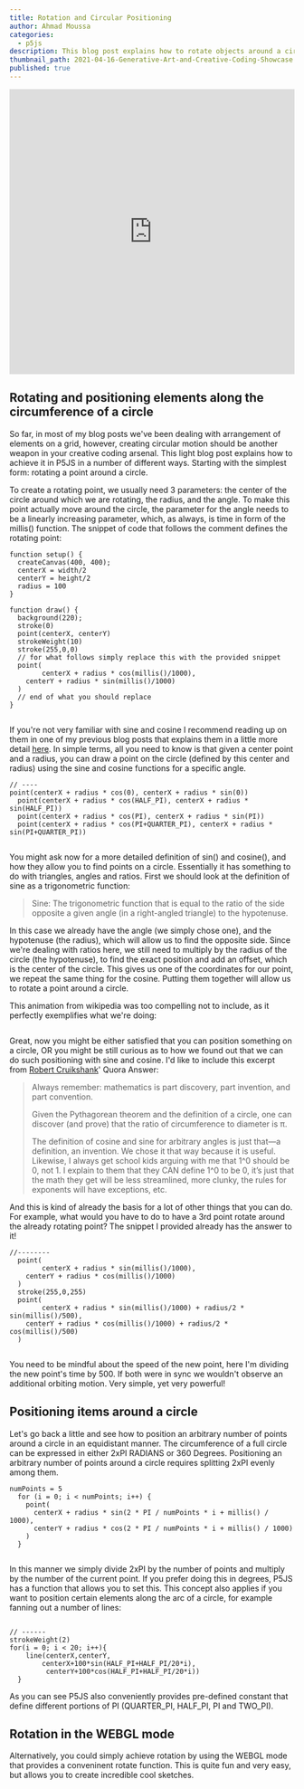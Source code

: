 ```yaml
---
title: Rotation and Circular Positioning
author: Ahmad Moussa
categories:
  - p5js
description: This blog post explains how to rotate objects around a circle. It also discusses how to position items equidistantly around a circle.
thumbnail_path: 2021-04-16-Generative-Art-and-Creative-Coding-Showcase.png
published: true
---
```


<div style="width:100%;height:0;padding-bottom:100%;position:relative;"><iframe src="https://giphy.com/embed/xUOwGnC7Jqlgj7FvSE" width="100%" height="100%" style="position:absolute; pointer-events:none;" frameBorder="0" class="giphy-embed" allowFullScreen></iframe></div>

<h2>Rotating and positioning elements along the circumference of a circle</h2>
<p>So far, in most of my blog posts we've been dealing with arrangement of elements on a grid, however, creating circular motion should be another weapon in your creative coding arsenal. This light blog post explains how to achieve it in P5JS in a number of different ways. Starting with the simplest form: rotating a point around a circle.</p>

<p>To create a rotating point, we usually need 3 parameters: the center of the circle around which we are rotating, the radius, and the angle. To make this point actually move around the circle, the parameter for the angle needs to be a linearly increasing parameter, which, as always, is time in form of the millis() function. The snippet of code that follows the comment defines the rotating point:</p>

<pre><code>function setup() {
  createCanvas(400, 400);
  centerX = width/2
  centerY = height/2
  radius = 100
}

function draw() {
  background(220);
  stroke(0)
  point(centerX, centerY)
  strokeWeight(10)
  stroke(255,0,0)
  // for what follows simply replace this with the provided snippet
  point(
        centerX + radius * cos(millis()/1000),
    centerY + radius * sin(millis()/1000)
  )   
  // end of what you should replace
}
</code></pre>

<span class="image fit"><img src="https://gorillasun.de/assets/images/2021-04-22-Rotation-along-the-circumference-of-a-circle/Simple.gif" alt="" /></span>
<p></p>

<p>If you're not very familiar with sine and cosine I recommend reading up on them in one of my previous blog posts that explains them in a little more detail <a href='https://gorillasun.de/blog/Continuous-oscillating-motion-in-P5JS-with-Sine-functions'>here</a>. In simple terms, all you need to know is that given a center point and a radius, you can draw a point on the circle (defined by this center and radius) using the sine and cosine functions for a specific angle.</p>
<pre><code>// ----
point(centerX + radius * cos(0), centerX + radius * sin(0))
  point(centerX + radius * cos(HALF_PI), centerX + radius * sin(HALF_PI))
  point(centerX + radius * cos(PI), centerX + radius * sin(PI))
  point(centerX + radius * cos(PI+QUARTER_PI), centerX + radius * sin(PI+QUARTER_PI))
</code></pre>

<span class="image fit"><img src="https://gorillasun.de/assets/images/2021-04-22-Rotation-along-the-circumference-of-a-circle/sin_n_cos.png" alt="" /></span>

<p>You might ask now for a more detailed definition of sin() and cosine(), and how they allow you to find points on a circle. Essentially it has something to do with triangles, angles and ratios. First we should look at the definition of sine as a trigonometric function:</p>

<blockquote>Sine: The trigonometric function that is equal to the ratio of the side opposite a given angle (in a right-angled triangle) to the hypotenuse.</blockquote>

<p>In this case we already have the angle (we simply chose one), and the hypotenuse (the radius), which will allow us to find the opposite side. Since we're dealing with ratios here, we still need to multiply by the radius of the circle (the hypotenuse), to find the exact position and add an offset, which is the center of the circle. This gives us one of the coordinates for our point, we repeat the same thing for the cosine. Putting them together will allow us to rotate a point around a circle.<p> 
  
<p>This animation from wikipedia was too compelling not to include, as it perfectly exemplifies what we're doing:</p>

<span class="image fit"><img src="https://gorillasun.de/assets/images/2021-04-22-Rotation-along-the-circumference-of-a-circle/Circle_cos_sin.gif" alt="" /></span>

  
<p>Great, now you might be either satisfied that you can position something on a circle, OR you might be still curious as to how we found out that we can do such positioning with sine and cosine. I'd like to include this excerpt from <a href='https://www.quora.com/profile/Robert-Cruikshank-2'>Robert Cruikshank</a>' Quora Answer:</p>

<blockquote>
Always remember: mathematics is part discovery, part invention, and part convention.

Given the Pythagorean theorem and the definition of a circle, one can discover (and prove) that the ratio of circumference to diameter is π.

The definition of cosine and sine for arbitrary angles is just that—a definition, an invention. We chose it that way because it is useful. Likewise, I always get school kids arguing with me that 1^0 should be 0, not 1. I explain to them that they CAN define 1^0 to be 0, it’s just that the math they get will be less streamlined, more clunky, the rules for exponents will have exceptions, etc.
</blockquote>


<p>And this is kind of already the basis for a lot of other things that you can do. For example, what would you have to do to have a 3rd point rotate around the already rotating point? The snippet I provided already has the answer to it!</p>

<pre><code>//--------
  point(
        centerX + radius * sin(millis()/1000),
    centerY + radius * cos(millis()/1000)
  )
  stroke(255,0,255)
  point(
        centerX + radius * sin(millis()/1000) + radius/2 * sin(millis()/500),
    centerY + radius * cos(millis()/1000) + radius/2 * cos(millis()/500)
  )

</code></pre>

<p>You need to be mindful about the speed of the new point, here I'm dividing the new point's time by 500. If both were in sync we wouldn't observe an additional orbiting motion. Very simple, yet very powerful!<p>

<h2>Positioning items around a circle</h2>

<p>Let's go back a little and see how to position an arbitrary number of points around a circle in an equidistant manner. The circumference of a full circle can be expressed in either 2xPI RADIANS or 360 Degrees. Positioning an arbitrary number of points around a circle requires splitting 2xPI evenly among them.</p>

<pre><code>numPoints = 5
  for (i = 0; i < numPoints; i++) {
    point(
      centerX + radius * sin(2 * PI / numPoints * i + millis() / 1000),
      centerY + radius * cos(2 * PI / numPoints * i + millis() / 1000)
    )
  }

</code></pre>

<p>In this manner we simply divide 2xPI by the number of points and multiply by the number of the current point. If you prefer doing this in degrees, P5JS has a function that allows you to set this. This concept also applies if you want to position certain elements along the arc of a circle, for example fanning out a number of lines:</p>

<span class="image fit"><img src="https://gorillasun.de/assets/images/2021-04-22-Rotation-along-the-circumference-of-a-circle/fan.png" alt="" /></span>

<pre><code>// ------
strokeWeight(2)
for(i = 0; i < 20; i++){
    line(centerX,centerY,
        centerX+100*sin(HALF_PI+HALF_PI/20*i),
         centerY+100*cos(HALF_PI+HALF_PI/20*i))
  }
</code></pre>

<p>As you can see P5JS also conveniently provides pre-defined constant that define different portions of PI (QUARTER_PI, HALF_PI, PI and TWO_PI).</p>

<h2>Rotation in the WEBGL mode</h2>

<p>Alternatively, you could simply achieve rotation by using the WEBGL mode that provides a conveninent rotate function. This is quite fun and very easy, but allows you to create incredible cool sketches.</p>



